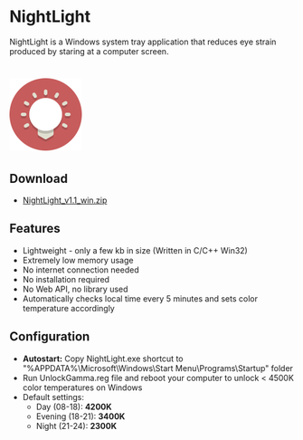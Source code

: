 # NightLight
NightLight is a Windows system tray application that reduces eye strain produced by staring at a computer screen.
# ![NightLight](https://raw.githubusercontent.com/D-Ermis/D.lux/master/D.lux/logo.png)

## Download 
* [NightLight_v1.1_win.zip](https://github.com/D-Ermis/NightLight/files/2094701/NightLight_v1.0_win.zip)

## Features
* Lightweight - only a few kb in size (Written in C/C++ Win32)
* Extremely low memory usage
* No internet connection needed
* No installation required
* No Web API, no library used
* Automatically checks local time every 5 minutes and sets color temperature accordingly

## Configuration
* **Autostart:** Copy NightLight.exe shortcut to "%APPDATA%\Microsoft\Windows\Start Menu\Programs\Startup" folder
* Run UnlockGamma.reg file and reboot your computer to unlock < 4500K color temperatures on Windows
* Default settings: 
  * Day (08-18): **4200K**
  * Evening (18-21): **3400K**
  * Night (21-24): **2300K**

